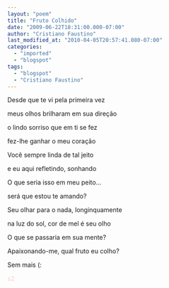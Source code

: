 ```yaml
---
layout: "poem"
title: "Fruto Colhido"
date: "2009-06-22T18:31:00.000-07:00"
author: "Cristiano Faustino"
last_modified_at: "2010-04-05T20:57:41.080-07:00"
categories:
  - "imported"
  - "blogspot"
tags:
  - "blogspot"
  - "Cristiano Faustino"
---
```


Desde que te vi pela primeira vez

meus olhos brilharam em sua direção

o lindo sorriso que em ti se fez

fez-lhe ganhar o meu coração

Você sempre linda de tal jeito

e eu aqui refletindo, sonhando

O que seria isso em meu peito...

será que estou te amando?

Seu olhar para o nada, longinquamente

na luz do sol, cor de mel é seu olho

O que se passaria em sua mente?

Apaixonando-me, qual fruto eu colho?

Sem mais (:

<span style="color: rgb(255, 204, 204);">s2